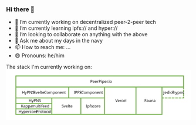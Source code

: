 ### Hi there 👋

- 🔭 I’m currently working on decentralized peer-2-peer tech
- 🌱 I’m currently learning ipfs:// and hyper://
- 👯 I’m looking to collaborate on anything with the above
- 💬 Ask me about my days in the navy
- 📫 How to reach me: ...
- 😄 Pronouns: he/him

The stack I'm currently working on:
<img src="https://raw.githubusercontent.com/DougAnderson444/DougAnderson444/4d761167f2ee2c1c84718dc6a08f403cc2a3c55c/stack.svg">
                                                                                                                
<!--
**DougAnderson444/DougAnderson444** is a ✨ _special_ ✨ repository because its `README.md` (this file) appears on your GitHub profile.

Here are some ideas to get you started:

- 🔭 I’m currently working on ...
- 🌱 I’m currently learning ...
- 👯 I’m looking to collaborate on ...
- 🤔 I’m looking for help with ...
- 💬 Ask me about ...
- 📫 How to reach me: ...
- 😄 Pronouns: ...
- ⚡ Fun fact: ...
-->
